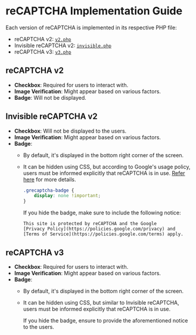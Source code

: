 # reCAPTCHA Implementation Guide

Each version of reCAPTCHA is implemented in its respective PHP file:

- reCAPTCHA v2: [`v2.php`](./v2.php)
- Invisible reCAPTCHA v2: [`invisible.php`](./invisible.php)
- reCAPTCHA v3: [`v3.php`](./v3.php)

## reCAPTCHA v2
- **Checkbox**: Required for users to interact with.
- **Image Verification**: Might appear based on various factors.
- **Badge**: Will not be displayed.

## Invisible reCAPTCHA v2
- **Checkbox**: Will not be displayed to the users.
- **Image Verification**: Might appear based on various factors.
- **Badge**:
    - By default, it's displayed in the bottom right corner of the screen.
    - It can be hidden using CSS, but according to Google's usage policy, users must be informed explicitly that reCAPTCHA is in use. [Refer here](https://developers.google.com/recaptcha/docs/faq#id-like-to-hide-the-recaptcha-badge.-what-is-allowed) for more details.

      ```css
      .grecaptcha-badge {
          display: none !important;
      }
      ```

      If you hide the badge, make sure to include the following notice:

      ```
      This site is protected by reCAPTCHA and the Google 
      [Privacy Policy](https://policies.google.com/privacy) and
      [Terms of Service](https://policies.google.com/terms) apply.
      ```

## reCAPTCHA v3
- **Checkbox**: Required for users to interact with.
- **Image Verification**: Might appear based on various factors.
- **Badge**:
    - By default, it's displayed in the bottom right corner of the screen.
    - It can be hidden using CSS, but similar to Invisible reCAPTCHA, users must be informed explicitly that reCAPTCHA is in use.

      If you hide the badge, ensure to provide the aforementioned notice to the users.
